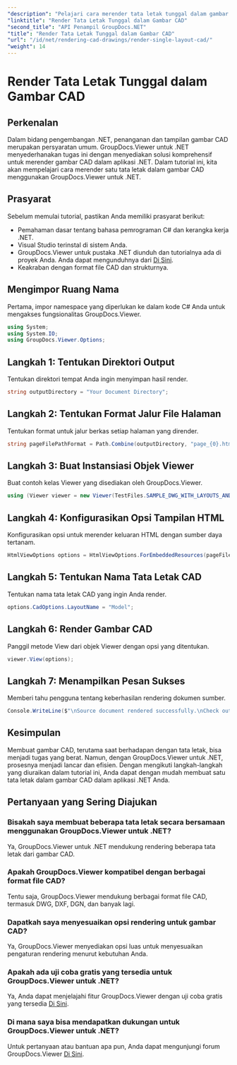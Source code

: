 ```yaml
---
"description": "Pelajari cara merender tata letak tunggal dalam gambar CAD menggunakan GroupDocs.Viewer untuk .NET. Langkah mudah untuk integrasi yang lancar dalam aplikasi .NET Anda."
"linktitle": "Render Tata Letak Tunggal dalam Gambar CAD"
"second_title": "API Penampil GroupDocs.NET"
"title": "Render Tata Letak Tunggal dalam Gambar CAD"
"url": "/id/net/rendering-cad-drawings/render-single-layout-cad/"
"weight": 14
---
```


# Render Tata Letak Tunggal dalam Gambar CAD

## Perkenalan
Dalam bidang pengembangan .NET, penanganan dan tampilan gambar CAD merupakan persyaratan umum. GroupDocs.Viewer untuk .NET menyederhanakan tugas ini dengan menyediakan solusi komprehensif untuk merender gambar CAD dalam aplikasi .NET. Dalam tutorial ini, kita akan mempelajari cara merender satu tata letak dalam gambar CAD menggunakan GroupDocs.Viewer untuk .NET.
## Prasyarat
Sebelum memulai tutorial, pastikan Anda memiliki prasyarat berikut:
- Pemahaman dasar tentang bahasa pemrograman C# dan kerangka kerja .NET.
- Visual Studio terinstal di sistem Anda.
- GroupDocs.Viewer untuk pustaka .NET diunduh dan tutorialnya ada di proyek Anda. Anda dapat mengunduhnya dari [Di Sini](https://releases.groupdocs.com/viewer/net/).
- Keakraban dengan format file CAD dan strukturnya.

## Mengimpor Ruang Nama
Pertama, impor namespace yang diperlukan ke dalam kode C# Anda untuk mengakses fungsionalitas GroupDocs.Viewer.

```csharp
using System;
using System.IO;
using GroupDocs.Viewer.Options;
```

## Langkah 1: Tentukan Direktori Output
Tentukan direktori tempat Anda ingin menyimpan hasil render.
```csharp
string outputDirectory = "Your Document Directory";
```
## Langkah 2: Tentukan Format Jalur File Halaman
Tentukan format untuk jalur berkas setiap halaman yang dirender.
```csharp
string pageFilePathFormat = Path.Combine(outputDirectory, "page_{0}.html");
```
## Langkah 3: Buat Instansiasi Objek Viewer
Buat contoh kelas Viewer yang disediakan oleh GroupDocs.Viewer.
```csharp
using (Viewer viewer = new Viewer(TestFiles.SAMPLE_DWG_WITH_LAYOUTS_AND_LAYERS))
```
## Langkah 4: Konfigurasikan Opsi Tampilan HTML
Konfigurasikan opsi untuk merender keluaran HTML dengan sumber daya tertanam.
```csharp
HtmlViewOptions options = HtmlViewOptions.ForEmbeddedResources(pageFilePathFormat);
```
## Langkah 5: Tentukan Nama Tata Letak CAD
Tentukan nama tata letak CAD yang ingin Anda render.
```csharp
options.CadOptions.LayoutName = "Model";
```
## Langkah 6: Render Gambar CAD
Panggil metode View dari objek Viewer dengan opsi yang ditentukan.
```csharp
viewer.View(options);
```
## Langkah 7: Menampilkan Pesan Sukses
Memberi tahu pengguna tentang keberhasilan rendering dokumen sumber.
```csharp
Console.WriteLine($"\nSource document rendered successfully.\nCheck output in {outputDirectory}.");
```

## Kesimpulan
Membuat gambar CAD, terutama saat berhadapan dengan tata letak, bisa menjadi tugas yang berat. Namun, dengan GroupDocs.Viewer untuk .NET, prosesnya menjadi lancar dan efisien. Dengan mengikuti langkah-langkah yang diuraikan dalam tutorial ini, Anda dapat dengan mudah membuat satu tata letak dalam gambar CAD dalam aplikasi .NET Anda.
## Pertanyaan yang Sering Diajukan
### Bisakah saya membuat beberapa tata letak secara bersamaan menggunakan GroupDocs.Viewer untuk .NET?
Ya, GroupDocs.Viewer untuk .NET mendukung rendering beberapa tata letak dari gambar CAD.
### Apakah GroupDocs.Viewer kompatibel dengan berbagai format file CAD?
Tentu saja, GroupDocs.Viewer mendukung berbagai format file CAD, termasuk DWG, DXF, DGN, dan banyak lagi.
### Dapatkah saya menyesuaikan opsi rendering untuk gambar CAD?
Ya, GroupDocs.Viewer menyediakan opsi luas untuk menyesuaikan pengaturan rendering menurut kebutuhan Anda.
### Apakah ada uji coba gratis yang tersedia untuk GroupDocs.Viewer untuk .NET?
Ya, Anda dapat menjelajahi fitur GroupDocs.Viewer dengan uji coba gratis yang tersedia [Di Sini](https://releases.groupdocs.com/).
### Di mana saya bisa mendapatkan dukungan untuk GroupDocs.Viewer untuk .NET?
Untuk pertanyaan atau bantuan apa pun, Anda dapat mengunjungi forum GroupDocs.Viewer [Di Sini](https://forum.groupdocs.com/c/viewer/9).